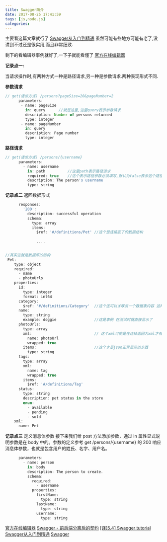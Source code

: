 ```yaml
---
title: Swagger简介
date: 2017-08-25 17:41:59
tags: [js,node.js]
categories:
---
```


主要看这篇文章就行了 [Swagger从入门到精通](https://www.gitbook.com/book/huangwenchao/swagger/details) 虽然可能有些地方可能有老了,没讲到不过还是很实用,而且非常细致.

剩下的看编辑器事例就好了,一下子就能看懂了 [官方在线编辑器](http://editor.swagger.io/)


**记录点一:**

当请求操作时,有两种方式一种是路径请求,另一种是参数请求.两种表现形式不同.

**参数请求**
```js
// get(请求方式) /persons?pageSize=20&pageNumber=2
      parameters:
       - name: pageSize
         in: query      //就是这里,这里query表示参数请求
         description: Number of persons returned
         type: integer
       - name: pageNumber
         in: query
         description: Page number
         type: integer
```

**路径请求**
```js
// get(请求方式) /persons/{username}
      parameters:
        - name: username
          in: path          //这里path表示路径请求
          required: true    //这个表示路径参数必须填写,默认为false表示这个路径是可选填的
          description: The person's username
          type: string
```

<!--more-->

**记录点二**
返回数据形式

```js
      responses:
        '200':
          description: successful operation
          schema:
            type: array
            items:
              $ref: '#/definitions/Pet' //这个是连接底下的数据结构
              
              ....
              

//其实这就是数据库的结构              
 Pet:
    type: object
    required:
      - name
      - photoUrls
    properties:
      id:
        type: integer
        format: int64
      category:
        $ref: '#/definitions/Category'  //这个还可以关联另一个数据表内容 这样返回时很简单.
      name:
        type: string
        example: doggie                 //这是事例 在测试时就直接显示了
      photoUrls:
        type: array
        xml:                            // 这个xml可能是在选择返回为xml才有用 但一般是json格式 
          name: photoUrl
          wrapped: true
        items:                          //这个才是json正常显示的东西
          type: string
      tags:
        type: array
        xml:
          name: tag
          wrapped: true
        items:
          $ref: '#/definitions/Tag'
      status:
        type: string
        description: pet status in the store
        enum:
          - available
          - pending
          - sold
    xml:
      name: Pet              
```

**记录点三**
 定义消息体参数
 接下来我们给 post 方法添加参数，通过 in 属性显式说明参数是在 body 中的。参数的定义参考 get /persons/{username} 的 200 响应消息体参数，也就是包含用户的姓氏、名字、用户名。
```js
      parameters:
        - name: person
          in: body
          description: The person to create.
          schema:
            required:
              - username
            properties:
              firstName:
                type: string
              lastName:
                type: string
              username:
                type: string
```

[官方在线编辑器](http://editor.swagger.io/)
[Swagger - 前后端分离后的契约](http://www.cnblogs.com/whitewolf/p/4686154.html)
[[译]5.41 Swagger tutorial](http://www.cnblogs.com/JoiT/p/6378086.html)
[Swagger从入门到精通](https://www.gitbook.com/book/huangwenchao/swagger/details)
[Swagger](http://www.jianshu.com/p/4115f2b53983)

